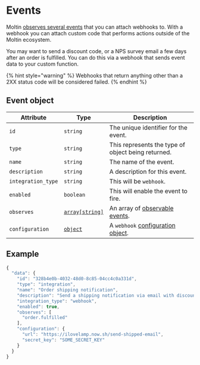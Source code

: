 # Events

Moltin [observes several events](observable-events.md) that you can attach webhooks to. With a webhook you can attach custom code that performs actions outside of the Moltin ecosystem.

You may want to send a discount code, or a NPS survey email a few days after an order is fulfilled. You can do this via a webhook that sends event data to your custom function.

{% hint style="warning" %}
Webhooks that return anything other than a 2XX status code will be considered failed.
{% endhint %}

## Event object

| **Attribute** | **Type** | **Description** |
| --- | --- | --- |
| `id` | `string` | The unique identifier for the event. |
| `type` | `string` | This represents the type of object being returned. |
| `name` | `string` | The name of the event. |
| `description` | `string` | A description for this event. |
| `integration_type` | `string` | This will be `webhook`. |
| `enabled` | `boolean` | This will enable the event to fire. |
| `observes` | [`array[string]`](observable-events.md) | An array of [observable events](observable-events.md). |
| `configuration` | [`object`]() | A `webhook` [configuration object](). |

## Example

```javascript
{
  "data": {
    "id": "328b4e0b-4032-48d0-8c85-04cc4c0a331d",
    "type": "integration",
    "name": "Order shipping notification",
    "description": "Send a shipping notification via email with discount code.",
    "integration_type": "webhook",
    "enabled": true,
    "observes": [
      "order.fulfilled"
    ],
    "configuration": {
      "url": "https://ilovelamp.now.sh/send-shipped-email",
      "secret_key": "SOME_SECRET_KEY"
    }
  }
}
```

